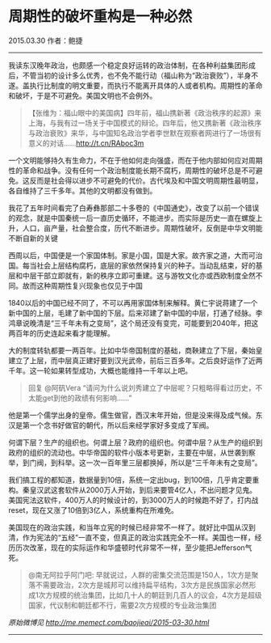 # 周期性的破坏重构是一种必然

2015.03.30    作者：鲍捷

***

我读东汉晚年政治，也颇感一个稳定良好运转的政治体制，在各种利益集团形成后，不管当初的设计多么优秀，也不免不能行动（福山称为“政治衰败”），半身不遂。盖执行比制度的明文重要，而执行不能离开具体的人或者机构。周期性的革命和破坏，于是不可避免。美国文明也不会例外。

> 【张维为：福山眼中的美国病】四年前，福山携新著《政治秩序的起源》来上海，与我有过一场关于中国模式的辩论。四年后，他又携新著《政治秩序与政治衰败》来华，与中国知名政治学者李世默在观察者网进行了一场很有意义的对话……<http://t.cn/RAboc3m>

一个文明能够持久有生命力，不在于他如何走向强盛，而在于他内部如何应对周期性的革命和战争。没有任何一个政治制度能长期不腐朽，周期性的破坏总是不可避免。这反而是社会得以进步不可避免的代价。古代埃及和中国文明周期性最明显，各自维持了三千多年。其他的文明都没有做到。

我花了五年时间看完了白寿彝那部二十多卷的《中国通史》，改变了以前一个错误的观念，就是中国秦统一后一直历史循环，不能进步。而实际是历史一直在螺旋上升，人口，亩产量，社会整合度，历代不断进步。周期性破坏，反倒是中华文明能不断自新的关键

西周以后，中国便是一个家国体制。家是小国，国是大家。故齐家之道，大而可治国。每当社会上层结构腐朽，底层的家依然保持复兴的种子。当动乱结束，好的基层和中层干部立即就有，新的秩序立即可重建。这与游牧文化亦或西欧制度全然不同。故而这种周期性复兴现象也仅见于中国

1840以后的中国已经不同了，不可以再用家国体制来解释。黄仁宇说蒋建了一个新中国的上层，毛建了新中国的下层。后来邓建了新中国的中层，打通了经脉。李鸿章说晚清是“三千年未有之变局”，这个局还没有变完，可能要到2040年，把这两百年的历史连起来看才能理解。

大的制度转轨都要一两百年。比如中华帝国制度的基础，商鞅建立了下层，秦始皇建立了上层，而中层真正建好要到汉光武帝，前后三百多年。之后良好运作了近两千年。这一轮如果转型成功，大概也能维持一千年以上吧。

> 回复 @阿矾Vera “请问为什么说刘秀建立了中层呢？只粗略得看过历史，不太能get到他的政绩有何影响……”

他是第一个儒学出身的皇帝。儒生做官，西汉末年开始，但是没来得及成气候。东汉是第一个念书好做官的朝代，所以后来经学家好多变成了军阀。

何谓下层？生产的组织也。何谓上层？政府的组织也。何谓中层？从生产的组织到政府的组织的流动也。中华帝国的软件小版本号更新，主要在中层，从世袭到察举，到门阀，到科举。这一次一百年里三层都换掉，所以是“三千年未有之变局”。

我们搞工程的都知道，数据量到10倍，系统一定出bug，到100倍，几乎肯定要重构。秦皇汉武这套软件从2000万人开始，到后来要管4亿人，不出问题才见鬼。美国宪法这软件，400万人的时候设计的，到3000万人的时候跑不好了，打内战reset，现在又涨了10倍到3亿人，系统重构在所难免。

美国现在的政治实践，和当年立宪的时候已经非常不一样了。就好比中国从汉到清，作为宪法的“五经”一直不变，但真正的政治实践完全不一样。美国也一样，经历历次改革，现在的实际运作和华盛顿时代非常不一样，至少能把Jefferson气死。

> @南无阿拉乎阿门吧: 早就说过，人群的密集交流范围是150人，1次方是聚落不需要政治，2次方是城邦可以维持扁平结构，3次方是民族国家必然形成1次方规模的统治集团，比如几十人的朝廷到几百人的议会，4次方是超级国家，代议制和朝廷都不行，需要2次方规模的专业政治集团

*原始微博见 <http://me.memect.com/baojieai/2015-03-30.html>*

***

